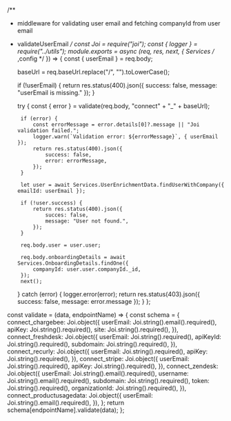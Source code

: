 /**
 * middleware for validating user email and fetching companyId from user email
 * validateUserEmail
 */
const Joi = require("joi");
const { logger } = require("../utils");
module.exports = async (req, res, next, { Services /* ,config */ }) => {
	const { userEmail } = req.body;

	baseUrl = req.baseUrl.replace("/", "").toLowerCase();

	if (!userEmail) {
		return res.status(400).json({ success: false, message: "userEmail is missing." });
	}

	try {
		const { error } = validate(req.body, "connect" + "_" + baseUrl);

		if (error) {
			const errorMessage = error.details[0]?.message || "Joi validation failed.";
			logger.warn(`Validation error: ${errorMessage}`, { userEmail });
			return res.status(400).json({
				success: false,
				error: errorMessage,
			});
		}

		let user = await Services.UserEnrichmentData.findUserWithCompany({ emailId: userEmail });

		if (!user.success) {
			return res.status(400).json({
				succes: false,
				message: "User not found.",
			});
		}

		req.body.user = user.user;

		req.body.onboardingDetails = await Services.OnboardingDetails.findOne({
			companyId: user.user.companyId._id,
		});
		next();
	} catch (error) {
		logger.error(error);
		return res.status(403).json({ success: false, message: error.message });
	}
};

const validate = (data, endpointName) => {
	const schema = {
		connect_chargebee: Joi.object({
			userEmail: Joi.string().email().required(),
			apiKey: Joi.string().required(),
			site: Joi.string().required(),
		}),
		connect_freshdesk: Joi.object({
			userEmail: Joi.string().required(),
			apiKeyId: Joi.string().required(),
			subdomain: Joi.string().required(),
		}),
		connect_recurly: Joi.object({
			userEmail: Joi.string().required(),
			apiKey: Joi.string().required(),
		}),
		connect_stripe: Joi.object({
			userEmail: Joi.string().required(),
			apiKey: Joi.string().required(),
		}),
		connect_zendesk: Joi.object({
			userEmail: Joi.string().email().required(),
			username: Joi.string().email().required(),
			subdomain: Joi.string().required(),
			token: Joi.string().required(),
			organizationId: Joi.string().required(),
		}),
		connect_productusagedata: Joi.object({
			userEmail: Joi.string().email().required(),
		}),
	};
	return schema[endpointName].validate(data);
};
